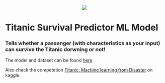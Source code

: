 
<p align="center">
<img src="https://user-images.githubusercontent.com/59442907/97291421-e8235c00-186f-11eb-9936-f6dfd581c9dc.jpg">
</p>


# Titanic Survival Predictor ML Model 
### Tells whether a passenger (with characteristics as your input) can survive the Titanic dorwning or not!

The model and dataset can be found [here](https://github.com/k2maan/TitanicPredictionDjangoML/tree/master/Model%20and%20data).

Also check the competetion [Titanic: Machine learning from Disaster](https://www.kaggle.com/c/titanic) on kaggle.
